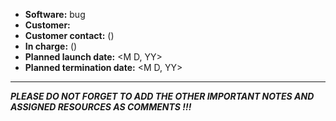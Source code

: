 * **Software:** bug
* **Customer:** <NAME>
* **Customer contact:** <FULL NAME> (<EMAIL>)
* **In charge:** <FULL NAME> (<EMAIL>)
* **Planned launch date:** <M D, YY>
* **Planned termination date:** <M D, YY>

<hr />

**_PLEASE DO NOT FORGET TO ADD THE OTHER IMPORTANT NOTES AND ASSIGNED RESOURCES AS COMMENTS !!!_**
